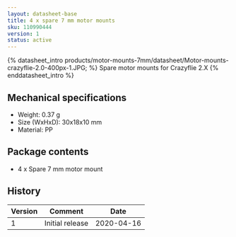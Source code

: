 ```yaml
---
layout: datasheet-base
title: 4 x spare 7 mm motor mounts
sku: 110990444
version: 1
status: active
---
```


{% datasheet_intro products/motor-mounts-7mm/datasheet/Motor-mounts-crazyflie-2.0-400px-1.JPG; %}
Spare motor mounts for Crazyflie 2.X
{% enddatasheet_intro %}

## Mechanical specifications

* Weight: 0.37 g
* Size (WxHxD): 30x18x10 mm
* Material: PP

## Package contents

* 4 x Spare 7 mm motor mount

## History

| Version | Comment | Date |
| ------- | ------- | ---- |
| 1 | Initial release | 2020-04-16 |

